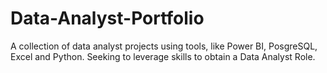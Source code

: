 # Data-Analyst-Portfolio
A collection of data analyst projects using tools, like Power BI, PosgreSQL, Excel and Python. Seeking to leverage skills to obtain a Data Analyst Role.
